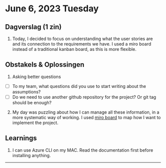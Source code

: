 # June 6, 2023 Tuesday

## Dagverslag (1 zin)

1. Today, I decided to focus on understanding what the user stories are and its connection to the requirements we have. I used a miro board instead of a traditional kanban board, as this is more flexible.

## Obstakels & Oplossingen

1. Asking better questions

- [ ] To my team, what questions did you use to start writing about the assumptions?
- [ ] Do we need to use another github repository for the project? Or git tag should be enough?

2. My day was puzzling about how I can manage all these information, in a more systematic way of working.
   I used [miro board](https://miro.com/app/board/uXjVMTGcfGo=/?share_link_id=416105946697) to map how I want to implement the project.

## Learnings

1. I can use Azure CLI on my MAC. Read the documentation first before installing anything.

---
